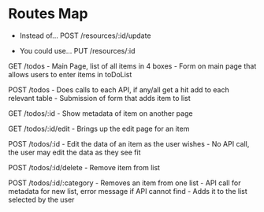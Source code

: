 # Routes Map

- Instead of...
POST /resources/:id/update

- You could use...
PUT /resources/:id


GET /todos
    - Main Page, list of all items in 4 boxes
    - Form on main page that allows users to enter items in toDoList

POST /todos
    - Does calls to each API, if any/all get a hit add to each relevant table
    - Submission of form that adds item to list

GET /todos/:id 
    - Show metadata of item on another page

GET /todos/:id/edit 
    - Brings up the edit page for an item

POST /todos/:id 
    - Edit the data of an item as the user wishes
    - No API call, the user may edit the data as they see fit

POST /todos/:id/delete 
    - Remove item from list

POST /todos/:id/:category
    - Removes an item from one list
    - API call for metadata for new list, error message if API cannot find 
    - Adds it to the list selected by the user